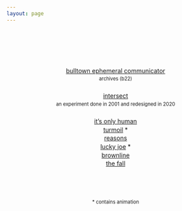 ```yaml
---
layout: page
---
```

<p style="text-align:center;margin-top:100px;line-height:1.4em;">
	<a href="ephemeral/" target="_top">bulltown ephemeral communicator</a><br>
	<span style="font-size:.8em;">archives (b22)</span><br>
	<br><a href="intersect/" target="_top">intersect</a><br>
	<span style="font-size:.8em;">an experiment done in 2001 and redesigned in 2020</span><br>
	<br><a href="only-human/" target="_top">it’s only human</a><br>
	<a title="contains animation" href="turmoil/" target="_top">turmoil</a> *<br>
	<a href="reasons/" target="_top">reasons</a><br>
	<a title="contains animation" href="lucky-joe/" target="_top">lucky joe</a> *<br>
	<a href="brownline/" target="_top">brownline</a><br>
	<a href="the-fall/" target="_top">the fall</a><br>
</p>
<div style="margin-top:72px;margin-bottom:24px;font-size:.8em;text-align:center;">
	* contains animation
</div>
		
	